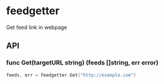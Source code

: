 # feedgetter
Get feed link in webpage 

## API

### func Get(targetURL string) (feeds []string, err error)

```Go
feeds, err = feedgetter.Get("http://example.com")
```
